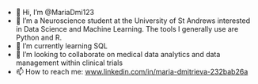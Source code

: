 - 👋 Hi, I’m @MariaDmi123
- 👀 I’m a Neuroscience student at the University of St Andrews interested in Data Science and Machine Learning. The tools I generally use are Python and R.
- 🌱 I’m currently learning SQL
- 💞️ I’m looking to collaborate on medical data analytics and data management within clinical trials
- 📫 How to reach me: www.linkedin.com/in/maria-dmitrieva-232bab26a


<!---
MariaDmi123/MariaDmi123 is a ✨ special ✨ repository because its `README.md` (this file) appears on your GitHub profile.
You can click the Preview link to take a look at your changes.
--->
